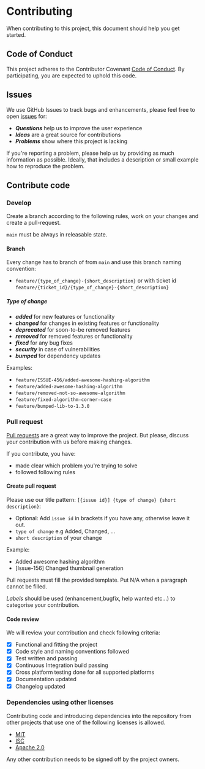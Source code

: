 <!--local-files-->

[code of conduct]: CODE_OF_CONDUCT.md

<!--contributing-start-->
<!--local-links-overwrite-->

[code of conduct]: docs/src/develop/codeOfConduct.md

<!--other-links-->

[issues]: https://github.com/wmontwe/blueprint-mobile-android/issues
[pull-request]: https://github.com/wmontwe/blueprint-mobile-android/pulls

# Contributing

When contributing to this project, this document should help you get started.

## Code of Conduct

This project adheres to the Contributor Covenant [Code of Conduct]. By participating, you are expected to uphold this code.

## Issues

We use GitHub Issues to track bugs and enhancements, please feel free to open [issues][issues] for:

- _**Questions**_ help us to improve the user experience
- _**Ideas**_ are a great source for contributions
- _**Problems**_ show where this project is lacking

If you're reporting a problem, please help us by providing as much information as possible.
Ideally, that includes a description or small example how to reproduce the problem.

## Contribute code

### Develop

Create a branch according to the following rules, work on your changes and create a pull-request.

`main` must be always in releasable state.

#### Branch

Every change has to branch of from `main` and use this branch naming convention:

- `feature/{type_of_change}-{short_description}` or with ticket
  id `feature/{ticket_id}/{type_of_change}-{short_description}`

##### Type of change

- _**added**_ for new features or functionality
- _**changed**_ for changes in existing features or functionality
- _**deprecated**_ for soon-to-be removed features
- _**removed**_ for removed features or functionality
- _**fixed**_ for any bug fixes
- _**security**_ in case of vulnerabilities
- _**bumped**_ for dependency updates

Examples:

- `feature/ISSUE-456/added-awesome-hashing-algorithm`
- `feature/added-awesome-hashing-algorithm`
- `feature/removed-not-so-awesome-algorithm`
- `feature/fixed-algorithm-corner-case`
- `feature/bumped-lib-to-1.3.0`

### Pull request

[Pull requests][pull-request] are a great way to improve the project. But please, discuss your
contribution with us before making changes.

If you contribute, you have:

- made clear which problem you're trying to solve
- followed following rules

#### Create pull request

Please use our title pattern: `[{issue id}] {type of change} {short description}`:

- Optional: Add `issue id` in brackets if you have any, otherwise leave it out.
- `type of change` e.g Added, Changed, ...
- `short description` of your change

Example:

- Added awesome hashing algorithm
- [Issue-156] Changed thumbnail generation

Pull requests must fill the provided template. Put N/A when a paragraph cannot be filled.

_Labels_ should be used (enhancement,bugfix, help wanted etc...) to categorise your contribution.

#### Code review

We will review your contribution and check following criteria:

- [x] Functional and fitting the project
- [x] Code style and naming conventions followed
- [x] Test written and passing
- [x] Continuous Integration build passing
- [x] Cross platform testing done for all supported platforms
- [x] Documentation updated
- [x] Changelog updated

### Dependencies using other licenses

Contributing code and introducing dependencies into the repository from other projects that use one
of the following licenses is allowed.

- [MIT](https://opensource.org/licenses/MIT)
- [ISC](https://opensource.org/licenses/ISC)
- [Apache 2.0](https://opensource.org/licenses/Apache-2.0)

Any other contribution needs to be signed off by the project owners.

<!--contributing-end-->
